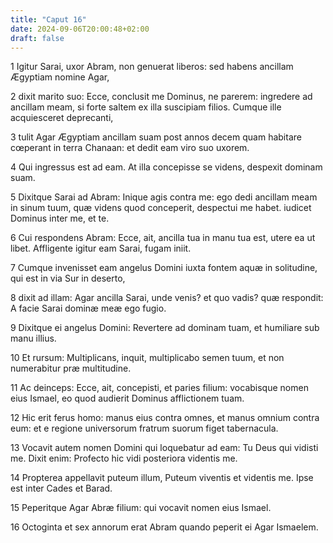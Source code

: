 ```yaml
---
title: "Caput 16"
date: 2024-09-06T20:00:48+02:00
draft: false
---
```



1 Igitur Sarai, uxor Abram, non genuerat liberos: sed habens ancillam Ægyptiam nomine Agar,

2 dixit marito suo: Ecce, conclusit me Dominus, ne parerem: ingredere ad ancillam meam, si forte saltem ex illa suscipiam filios. Cumque ille acquiesceret deprecanti,

3 tulit Agar Ægyptiam ancillam suam post annos decem quam habitare cœperant in terra Chanaan: et dedit eam viro suo uxorem.

4 Qui ingressus est ad eam. At illa concepisse se videns, despexit dominam suam.

5 Dixitque Sarai ad Abram: Inique agis contra me: ego dedi ancillam meam in sinum tuum, quæ videns quod conceperit, despectui me habet. iudicet Dominus inter me, et te.

6 Cui respondens Abram: Ecce, ait, ancilla tua in manu tua est, utere ea ut libet. Affligente igitur eam Sarai, fugam iniit.

7 Cumque invenisset eam angelus Domini iuxta fontem aquæ in solitudine, qui est in via Sur in deserto,

8 dixit ad illam: Agar ancilla Sarai, unde venis? et quo vadis? quæ respondit: A facie Sarai dominæ meæ ego fugio.

9 Dixitque ei angelus Domini: Revertere ad dominam tuam, et humiliare sub manu illius.

10 Et rursum: Multiplicans, inquit, multiplicabo semen tuum, et non numerabitur præ multitudine.

11 Ac deinceps: Ecce, ait, concepisti, et paries filium: vocabisque nomen eius Ismael, eo quod audierit Dominus afflictionem tuam.

12 Hic erit ferus homo: manus eius contra omnes, et manus omnium contra eum: et e regione universorum fratrum suorum figet tabernacula.

13 Vocavit autem nomen Domini qui loquebatur ad eam: Tu Deus qui vidisti me. Dixit enim: Profecto hic vidi posteriora videntis me.

14 Propterea appellavit puteum illum, Puteum viventis et videntis me. Ipse est inter Cades et Barad.

15 Peperitque Agar Abræ filium: qui vocavit nomen eius Ismael.

16 Octoginta et sex annorum erat Abram quando peperit ei Agar Ismaelem.


